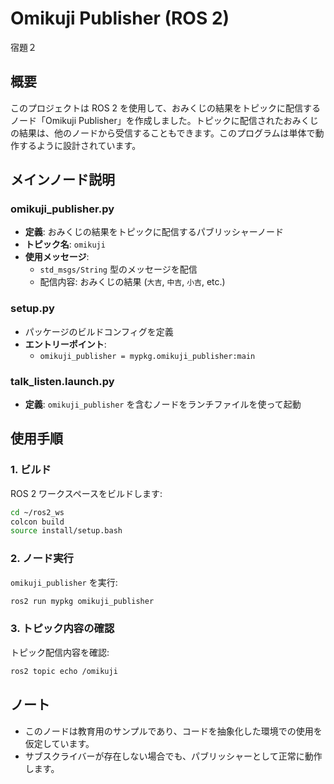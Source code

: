 # Omikuji Publisher (ROS 2)
宿題２
## 概要
このプロジェクトは ROS 2 を使用して、おみくじの結果をトピックに配信するノード「Omikuji Publisher」を作成しました。トピックに配信されたおみくじの結果は、他のノードから受信することもできます。このプログラムは単体で動作するように設計されています。

## メインノード説明

### omikuji_publisher.py
- **定義**: おみくじの結果をトピックに配信するパブリッシャーノード
- **トピック名**: `omikuji`
- **使用メッセージ**:
  - `std_msgs/String` 型のメッセージを配信
  - 配信内容: おみくじの結果 (`大吉`, `中吉`, `小吉`, etc.)

### setup.py
- パッケージのビルドコンフィグを定義
- **エントリーポイント**:
  - `omikuji_publisher = mypkg.omikuji_publisher:main`

### talk_listen.launch.py
- **定義**: `omikuji_publisher` を含むノードをランチファイルを使って起動

## 使用手順

### 1. ビルド
ROS 2 ワークスペースをビルドします:
```bash
cd ~/ros2_ws
colcon build
source install/setup.bash
```

### 2. ノード実行
`omikuji_publisher` を実行:
```bash
ros2 run mypkg omikuji_publisher
```

### 3. トピック内容の確認
トピック配信内容を確認:
```bash
ros2 topic echo /omikuji
```

## ノート
- このノードは教育用のサンプルであり、コードを抽象化した環境での使用を仮定しています。
- サブスクライバーが存在しない場合でも、パブリッシャーとして正常に動作します。


